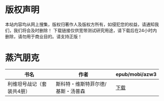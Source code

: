 # 版权声明

本站内容均从网上搜集，版权归著作人及版权方所有，如侵犯您的权益，请通知我们，我们将会及时删除！ 下载链接仅供宽带测试研究用途，请下载后在24小时内删除，请勿用于商业目的。请支持正版！

# 蒸汽朋克

| 书名 | 作者 | epub/mobi/azw3 |
| --- | --- | --- |
| 利维坦号战记（套装共4册） | 斯科特・维斯特菲尔德/基斯・汤普森 | [下载](https://url89.ctfile.com/f/31084289-1357033564-579b0d?p=8866) |
